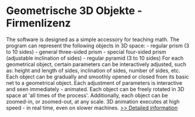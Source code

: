# Geometrische 3D Objekte - Firmenlizenz
The software is designed as a simple accessory for teaching math. The program can represent the following objects in 3D space: - regular prism (3 to 10 sides) - general three-sided prism - special four-sided prism (adjustable inclination of sides) - regular pyramid (3 to 10 sides) For each geometrical object, certain parameters can be interactively adjusted, such as: height and length of sides, inclination of sides, number of sides, etc. Each object can be gradually and smoothly opened or closed from its basic net to a geometrical object. Each adjustment of parameters is interactive and seen immediately - animated. Each object can be freely rotated in 3D space at 'all times of the process'. Additionally, each object can be zoomed-in, or zoomed-out, at any scale. 3D animation executes at high speed - in real time, even on slower machines.
[>> Detailed information](https://secure.shareit.com/shareit/product.html?productid=195540&affiliateid=200057808)